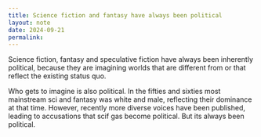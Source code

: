 ```yaml
---
title: Science fiction and fantasy have always been political
layout: note
date: 2024-09-21
permalink:
---
```


Science fiction, fantasy and speculative fiction have always been inherently political, because they are imagining worlds that are different from or that reflect the existing status quo.

Who gets to imagine is also political. In the fifties and sixties most mainstream sci and fantasy was white and male, reflecting their dominance at that time. However, recently more diverse voices have been published, leading to accusations that scif gas become political. But its always been political.
